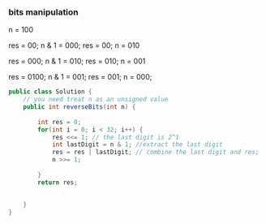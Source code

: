 ### bits manipulation



n = 100

res = 00; n & 1 = 000; res = 00; n = 010

res = 000; n & 1 = 010; res = 010; n = 001

res = 0100; n & 1 = 001; res = 001; n = 000;

```java
public class Solution {
    // you need treat n as an unsigned value
    public int reverseBits(int n) {
    
        int res = 0;
        for(int i = 0; i < 32; i++) {
            res <<= 1; // the last digit is 2^1
            int lastDigit = n & 1; //extract the last digit
            res = res | lastDigit; // combine the last digit and res;
            n >>= 1;
            
        }
        return res;
        
        
    }
}
```

